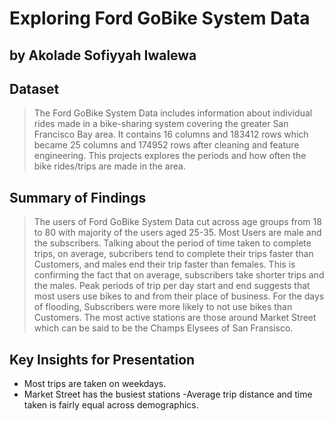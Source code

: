 # Exploring Ford GoBike System Data
## by Akolade Sofiyyah Iwalewa


## Dataset

> The Ford GoBike System Data includes information about individual rides made in a bike-sharing system covering the greater San Francisco Bay area. It contains 16 columns and 183412 rows which became 25 columns and 174952 rows after cleaning and feature engineering. This projects explores the periods and how often the bike rides/trips are made in the area.

## Summary of Findings

> The users of Ford GoBike System Data cut across age groups from 18 to 80 with majority of the users aged 25-35. Most Users are male and the subscribers. 
> Talking about the period of time taken to complete trips, on average, subcribers tend to complete their trips faster than Customers, and males end their trip faster than females. This is confirming the fact that on average, subscribers take shorter trips and the males. 
> Peak periods of trip per day start and end suggests that most users use bikes to and from their place of business. For the days of flooding, Subscribers were more likely to not use bikes than Customers. 
> The most active stations are those around Market Street which can be said to be the Champs Elysees of San Fransisco.

## Key Insights for Presentation

- Most trips are taken on weekdays.
- Market Street has the busiest stations
-Average trip distance and time taken is fairly equal across demographics.
